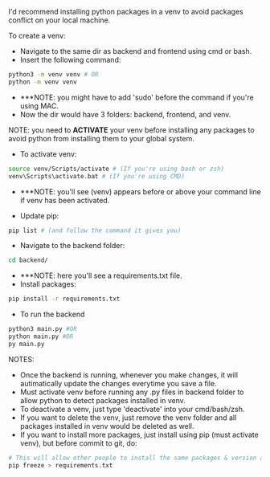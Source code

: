 I'd recommend installing python packages in a venv to avoid packages conflict on your local machine.  

To create a venv:  
- Navigate to the same dir as backend and frontend using cmd or bash.  
- Insert the following command: 

```bash
python3 -m venv venv # OR  
python -m venv venv  
```

- ***NOTE: you might have to add 'sudo' before the command if you're using MAC.  
- Now the dir would have 3 folders: backend, frontend, and venv.  

NOTE: you need to **ACTIVATE** your venv before installing any packages to avoid python from installing them to your global system.  
- To activate venv:  
```bash
source venv/Scripts/activate # (If you're using bash or zsh)  
venv\Scripts\activate.bat # (If you're using CMD)  
```
- ***NOTE: you'll see (venv) appears before or above your command line if venv has been activated.  
    
- Update pip:  

```bash
pip list # (and follow the command it gives you)  
```

- Navigate to the backend folder: 

 ```bash 
 cd backend/ 
 ```  
- ***NOTE: here you'll see a requirements.txt file.  
- Install packages:  
```bash
pip install -r requirements.txt
```  

- To run the backend
```bash
python3 main.py #OR
python main.py #OR
py main.py
```

NOTES:  
- Once the backend is running, whenever you make changes, it will autimatically update the changes everytime you save a file.
- Must activate venv before running any .py files in backend folder to allow python to detect packages installed in venv.  
- To deactivate a venv, just type 'deactivate' into your cmd/bash/zsh.  
- If you want to delete the venv, just remove the venv folder and all packages installed in venv would be deleted as well.  
- If you want to install more packages, just install using pip (must activate venv), but before commit to git, do:  
```bash
# This will allow other people to install the same packages & version as you did.  
pip freeze > requirements.txt
```  


